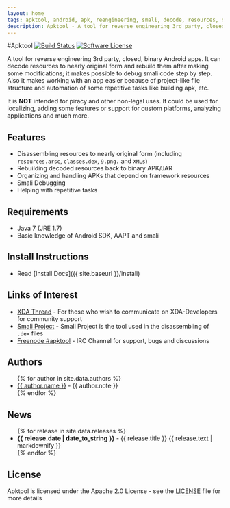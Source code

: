 ```yaml
---
layout: home
tags: apktool, android, apk, reengineering, smali, decode, resources, xml, resources.arsc, AndroidManifest, classes.dex
description: Apktool - A tool for reverse engineering 3rd party, closed, binary Android apps. It can decode resources to nearly original form and rebuild them after making some modifications
---
```

#Apktool [![Build Status](https://travis-ci.org/iBotPeaches/Apktool.svg?branch=master)](https://travis-ci.org/iBotPeaches/Apktool) [![Software License](https://img.shields.io/badge/license-Apache%202.0-brightgreen.svg)](https://github.com/iBotPeaches/Apktool/blob/master/LICENSE)

A tool for reverse engineering 3rd party, closed, binary Android apps. It can decode resources to nearly original form and rebuild them after making some modifications; it makes possible to debug smali code step by step. Also it makes working with an app easier because of project-like file structure and automation of some repetitive tasks like building apk, etc.

It is **NOT** intended for piracy and other non-legal uses. It could be used for localizing, adding some features or support for custom platforms, analyzing applications and much more.

## Features
 * Disassembling resources to nearly original form (including `resources.arsc`, `classes.dex`, `9.png.` and `XMLs`)
 * Rebuilding decoded resources back to binary APK/JAR
 * Organizing and handling APKs that depend on framework resources
 * Smali Debugging
 * Helping with repetitive tasks

## Requirements
 * Java 7 (JRE 1.7)
 * Basic knowledge of Android SDK, AAPT and smali

## Install Instructions
 * Read [Install Docs]({{ site.baseurl }}/install)
 
## Links of Interest
 * [XDA Thread](http://forum.xda-developers.com/showthread.php?t=1755243) - For those who wish to communicate on XDA-Developers for community support
 * [Smali Project](https://github.com/JesusFreke/smali) - Smali Project is the tool used in the disassembling of `.dex` files
 * [Freenode #apktool](http://webchat.freenode.net/?channels=apktool) - IRC Channel for support, bugs and discussions

## Authors
<ul>
  {% for author in site.data.authors %}
    <li><a href="https://github.com/{{ author.github }}">{{ author.name }}</a> - {{ author.note }}</li>
  {% endfor %}
</ul>

## News
<ul>
  {% for release in site.data.releases %}
   <li><strong>{{ release.date | date_to_string }}</strong> - {{ release.title }} {{ release.text | markdownify }} </li>
  {% endfor %}
</ul>

## License
Apktool is licensed under the Apache 2.0 License - see the [LICENSE](https://github.com/iBotPeaches/Apktool/blob/master/LICENSE) file for more details
